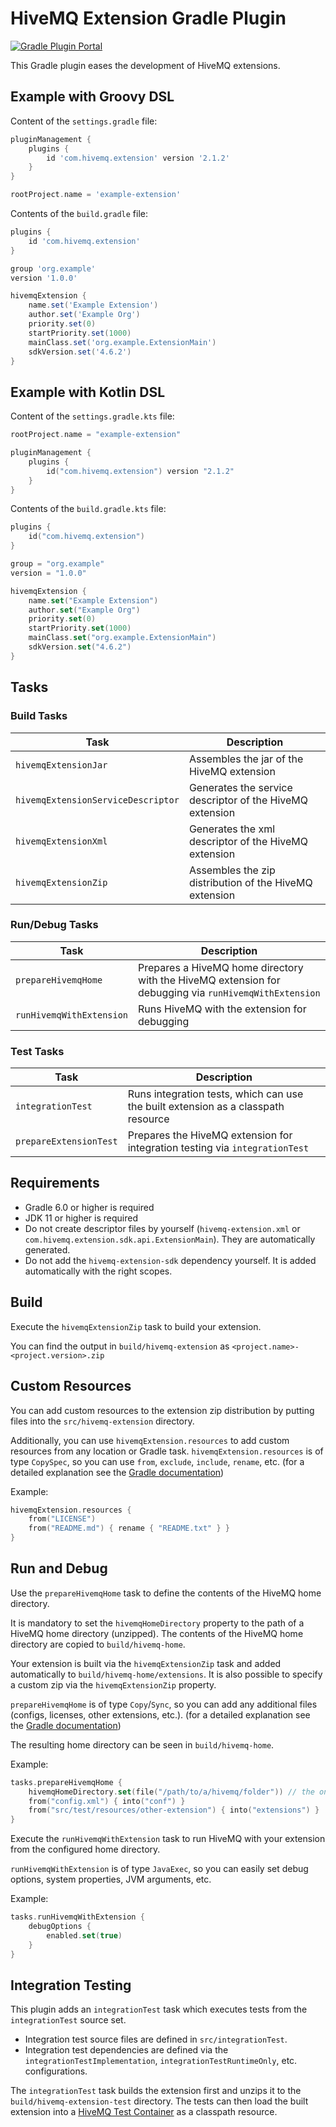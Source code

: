 # HiveMQ Extension Gradle Plugin

[![Gradle Plugin Portal](https://img.shields.io/gradle-plugin-portal/v/com.hivemq.extension?color=brightgreen&style=for-the-badge)](https://plugins.gradle.org/plugin/com.hivemq.extension)

This Gradle plugin eases the development of HiveMQ extensions.

## Example with Groovy DSL

Content of the `settings.gradle` file:
```groovy
pluginManagement {
    plugins {
        id 'com.hivemq.extension' version '2.1.2'
    }
}

rootProject.name = 'example-extension'
```

Contents of the `build.gradle` file:
```groovy
plugins {
    id 'com.hivemq.extension'
}

group 'org.example'
version '1.0.0'

hivemqExtension {
    name.set('Example Extension')
    author.set('Example Org')
    priority.set(0)
    startPriority.set(1000)
    mainClass.set('org.example.ExtensionMain')
    sdkVersion.set('4.6.2')
}
```

## Example with Kotlin DSL

Content of the `settings.gradle.kts` file:
```kotlin
rootProject.name = "example-extension"

pluginManagement {
    plugins {
        id("com.hivemq.extension") version "2.1.2"
    }
}
```

Contents of the `build.gradle.kts` file:
```kotlin
plugins {
    id("com.hivemq.extension")
}

group = "org.example"
version = "1.0.0"

hivemqExtension {
    name.set("Example Extension")
    author.set("Example Org")
    priority.set(0)
    startPriority.set(1000)
    mainClass.set("org.example.ExtensionMain")
    sdkVersion.set("4.6.2")
}
```

## Tasks

### Build Tasks

| Task                               | Description |
|------------------------------------|-------------|
| `hivemqExtensionJar`               | Assembles the jar of the HiveMQ extension |
| `hivemqExtensionServiceDescriptor` | Generates the service descriptor of the HiveMQ extension |
| `hivemqExtensionXml`               | Generates the xml descriptor of the HiveMQ extension |
| `hivemqExtensionZip`               | Assembles the zip distribution of the HiveMQ extension |

### Run/Debug Tasks

| Task                     | Description |
|--------------------------|-------------|
| `prepareHivemqHome`      | Prepares a HiveMQ home directory with the HiveMQ extension for debugging via `runHivemqWithExtension` |
| `runHivemqWithExtension` | Runs HiveMQ with the extension for debugging |

### Test Tasks

| Task                   | Description |
|------------------------|-------------|
| `integrationTest`      | Runs integration tests, which can use the built extension as a classpath resource |
| `prepareExtensionTest` | Prepares the HiveMQ extension for integration testing via `integrationTest` |

## Requirements

- Gradle 6.0 or higher is required
- JDK 11 or higher is required
- Do not create descriptor files by yourself (`hivemq-extension.xml` or `com.hivemq.extension.sdk.api.ExtensionMain`).
  They are automatically generated.
- Do not add the `hivemq-extension-sdk` dependency yourself. It is added automatically with the right scopes.

## Build

Execute the `hivemqExtensionZip` task to build your extension.

You can find the output in `build/hivemq-extension` as `<project.name>-<project.version>.zip`

## Custom Resources

You can add custom resources to the extension zip distribution by putting files into the `src/hivemq-extension` directory.

Additionally, you can use `hivemqExtension.resources` to add custom resources from any location or Gradle task.
`hivemqExtension.resources` is of type `CopySpec`, so you can use `from`, `exclude`, `include`, `rename`, etc.
(for a detailed explanation see the [Gradle documentation](https://docs.gradle.org/current/userguide/working_with_files.html))

Example:

```kotlin
hivemqExtension.resources {
    from("LICENSE")
    from("README.md") { rename { "README.txt" } }
}
```

## Run and Debug

Use the `prepareHivemqHome` task to define the contents of the HiveMQ home directory.

It is mandatory to set the `hivemqHomeDirectory` property to the path of a HiveMQ home directory (unzipped).
The contents of the HiveMQ home directory are copied to `build/hivemq-home`.

Your extension is built via the `hivemqExtensionZip` task and added automatically to `build/hivemq-home/extensions`.
It is also possible to specify a custom zip via the `hivemqExtensionZip` property.

`prepareHivemqHome` is of type `Copy`/`Sync`, so you can add any additional files (configs, licenses, other extensions, etc.).
(for a detailed explanation see the [Gradle documentation](https://docs.gradle.org/current/userguide/working_with_files.html))

The resulting home directory can be seen in `build/hivemq-home`.

Example:

```kotlin
tasks.prepareHivemqHome {
    hivemqHomeDirectory.set(file("/path/to/a/hivemq/folder")) // the only mandatory property
    from("config.xml") { into("conf") }
    from("src/test/resources/other-extension") { into("extensions") }
}
```

Execute the `runHivemqWithExtension` task to run HiveMQ with your extension from the configured home directory.

`runHivemqWithExtension` is of type `JavaExec`, so you can easily set debug options, system properties, JVM arguments, etc.

Example:

```kotlin
tasks.runHivemqWithExtension {
    debugOptions {
        enabled.set(true)
    }
}
```

## Integration Testing

This plugin adds an `integrationTest` task which executes tests from the `integrationTest` source set.
- Integration test source files are defined in `src/integrationTest`.
- Integration test dependencies are defined via the `integrationTestImplementation`, `integrationTestRuntimeOnly`, etc. configurations.

The `integrationTest` task builds the extension first and unzips it to the `build/hivemq-extension-test` directory.
The tests can then load the built extension into a [HiveMQ Test Container](https://github.com/hivemq/hivemq-testcontainer) as a classpath resource.